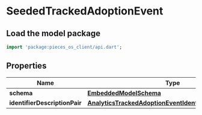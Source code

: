 # SeededTrackedAdoptionEvent

## Load the model package
```dart
import 'package:pieces_os_client/api.dart';
```

## Properties
Name | Type | Description | Notes
------------ | ------------- | ------------- | -------------
**schema** | [**EmbeddedModelSchema**](EmbeddedModelSchema) |  | [optional] 
**identifierDescriptionPair** | [**AnalyticsTrackedAdoptionEventIdentifierDescriptionPairs**](AnalyticsTrackedAdoptionEventIdentifierDescriptionPairs) |  | [optional] 




